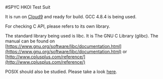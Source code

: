 #SPYC HKOI Test Suit

It is run on [Cloud9](https://c9.io/) and ready for build.
GCC 4.8.4 is being used.

For checking C API, please refers to its own library.

The standard library being used is libc.
It is The GNU C Library (glibc).
The manual can be found on [https://www.gnu.org/software/libc/documentation.html](https://www.gnu.org/software/libc/documentation.html)
or [http://www.cplusplus.com/reference/](http://www.cplusplus.com/reference/)

POSIX should also be studied.
Please take a look [here](http://free-electrons.com/doc/posix-api.pdf).
